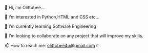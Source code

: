 👋 Hi, i'm Olittobee...

👀 I’m interested in Python,HTML and CSS etc...

🌱 I’m currently learning Software Engineering

💞️ I’m looking to collaborate on any project that will improve my skills.

📫 How to reach me: olittobee4u@gmail.com it

